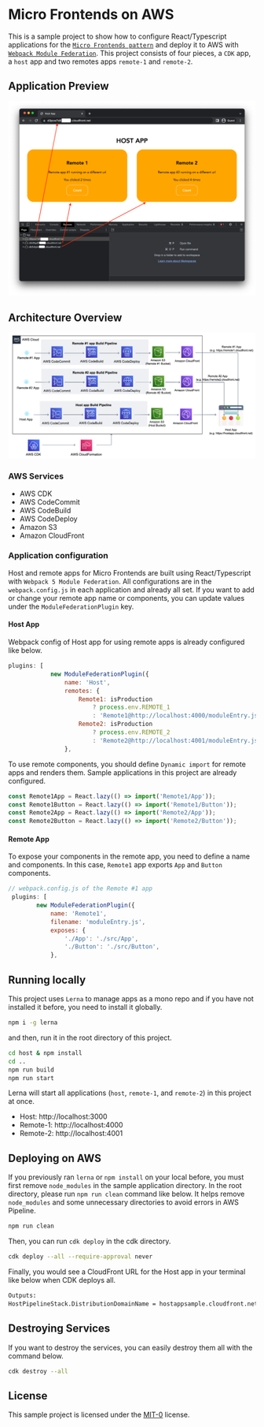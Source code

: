 # Micro Frontends on AWS

This is a sample project to show how to configure React/Typescript applications for the [`Micro Frontends pattern`](https://microfrontends.com/) and deploy it to AWS with [`Webpack Module Federation`](https://webpack.js.org/concepts/module-federation/).
This project consists of four pieces, a `CDK` app, a `host` app and two remotes apps `remote-1` and `remote-2`.

## Application Preview

![ScreenShot!](/preview.png 'ScreenShot')

## Architecture Overview

![Architecture!](/diagram.png 'Architecture')

### AWS Services

- AWS CDK
- AWS CodeCommit
- AWS CodeBuild
- AWS CodeDeploy
- Amazon S3
- Amazon CloudFront

### Application configuration

Host and remote apps for Micro Frontends are built using React/Typescript with `Webpack 5 Module Federation`.
All configurations are in the `webpack.config.js` in each application and already all set.
If you want to add or change your remote app name or components, you can update values under the `ModuleFederationPlugin` key.

#### Host App

Webpack config of Host app for using remote apps is already configured like below.

```js
plugins: [
            new ModuleFederationPlugin({
                name: 'Host',
                remotes: {
                    Remote1: isProduction
                        ? process.env.REMOTE_1
                        : 'Remote1@http://localhost:4000/moduleEntry.js',
                    Remote2: isProduction
                        ? process.env.REMOTE_2
                        : 'Remote2@http://localhost:4001/moduleEntry.js',
                },
```

To use remote components, you should define `Dynamic import` for remote apps and renders them.
Sample applications in this project are already configured.

```typescript
const Remote1App = React.lazy(() => import('Remote1/App'));
const Remote1Button = React.lazy(() => import('Remote1/Button'));
const Remote2App = React.lazy(() => import('Remote2/App'));
const Remote2Button = React.lazy(() => import('Remote2/Button'));
```

#### Remote App

To expose your components in the remote app, you need to define a name and components.
In this case, `Remote1` app exports `App` and `Button` components.

```js
// webpack.config.js of the Remote #1 app
 plugins: [
        new ModuleFederationPlugin({
            name: 'Remote1',
            filename: 'moduleEntry.js',
            exposes: {
                './App': './src/App',
                './Button': './src/Button',
            },
```

## Running locally

This project uses `Lerna` to manage apps as a mono repo and if you have not installed it before, you need to install it globally.

```bash
npm i -g lerna
```

and then, run it in the root directory of this project.

```bash
cd host & npm install
cd ..
npm run build
npm run start
```

Lerna will start all applications (`host`, `remote-1`, and `remote-2`) in this project at once.

- Host: http://localhost:3000
- Remote-1: http://localhost:4000
- Remote-2: http://localhost:4001

## Deploying on AWS

If you previously ran `lerna` or `npm install` on your local before, you must first remove `node_modules` in the sample application directory. In the root directory, please run `npm run clean` command like below. It helps remove `node_modules` and some unnecessary directories to avoid errors in AWS Pipeline.

```bash
npm run clean
```

Then, you can run `cdk deploy` in the cdk directory.

```bash
cdk deploy --all --require-approval never
```

Finally, you would see a CloudFront URL for the Host app in your terminal like below when CDK deploys all.

```bash
Outputs:
HostPipelineStack.DistributionDomainName = hostappsample.cloudfront.net
```

## Destroying Services

If you want to destroy the services, you can easily destroy them all with the command below.

```bash
cdk destroy --all
```

## License

This sample project is licensed under the [MIT-0](https://github.com/aws/mit-0) license.
